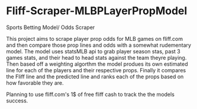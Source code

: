 # Fliff-Scraper-MLBPLayerPropModel
Sports Betting Model/ Odds Scraper

This project aims to scrape player prop odds for MLB games on fliff.com and then compare those prop lines and odds with a somewhat rudementary model. The model uses statsMLB api to grab player season stas, past 3 games stats, and their head to head stats against the team theyre playing. Then based off a weighting algorthm the model produes its own estimated line for each of the players and their respective props. Finally it compares the Fliff line and the predicted line and ranks each of the props based on how favorable they are.

Planning to use fliff.com's 1$ of free fliff cash to track the the models success.
